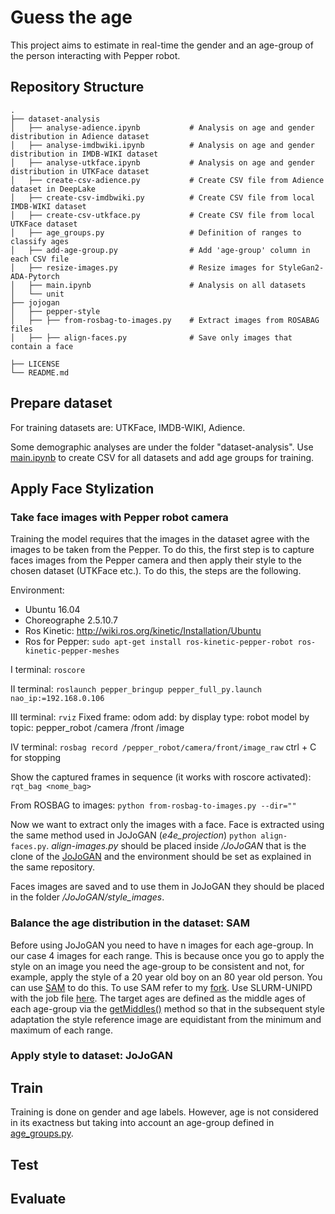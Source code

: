 # Guess the age

This project aims to estimate in real-time the gender and an age-group of the person interacting with Pepper robot.

## Repository Structure
```
.
├── dataset-analysis
│   ├── analyse-adience.ipynb           # Analysis on age and gender distribution in Adience dataset
│   ├── analyse-imdbwiki.ipynb          # Analysis on age and gender distribution in IMDB-WIKI dataset
│   ├── analyse-utkface.ipynb           # Analysis on age and gender distribution in UTKFace dataset
│   ├── create-csv-adience.py           # Create CSV file from Adience dataset in DeepLake
│   ├── create-csv-imdbwiki.py          # Create CSV file from local IMDB-WIKI dataset
│   ├── create-csv-utkface.py           # Create CSV file from local UTKFace dataset
│   ├── age_groups.py                   # Definition of ranges to classify ages
│   ├── add-age-group.py                # Add 'age-group' column in each CSV file
│   ├── resize-images.py                # Resize images for StyleGan2-ADA-Pytorch
│   ├── main.ipynb                      # Analysis on all datasets
│   └── unit                
├── jojogan 
│   ├── pepper-style
│   ├── ├── from-rosbag-to-images.py    # Extract images from ROSABAG files
│   ├── ├── align-faces.py              # Save only images that contain a face

├── LICENSE
└── README.md
```
## Prepare dataset

For training datasets are: UTKFace, IMDB-WIKI, Adience.

Some demographic analyses are under the folder "dataset-analysis".
Use [main.ipynb](https://github.com/bortoletti-giorgia/facial-age-estimation/blob/dataset/dataset-analysis/main.ipynb) to create CSV for all datasets and add age groups for training.

## Apply Face Stylization

### Take face images with Pepper robot camera

Training the model requires that the images in the dataset agree with the images to be taken from the Pepper. To do this, the first step is to capture faces images from the Pepper camera and then apply their style to the chosen dataset (UTKFace etc.).
To do this, the steps are the following.

Environment:
* Ubuntu 16.04
* Choreographe 2.5.10.7
* Ros Kinetic: http://wiki.ros.org/kinetic/Installation/Ubuntu 
* Ros for Pepper: ```sudo apt-get install ros-kinetic-pepper-robot ros-kinetic-pepper-meshes```


I terminal: ```roscore```

II terminal: ```roslaunch pepper_bringup pepper_full_py.launch nao_ip:=192.168.0.106```

III terminal: ```rviz```
	Fixed frame: odom
	add: by display type: robot model
		by topic: pepper_robot /camera /front /image

IV terminal: ```rosbag record /pepper_robot/camera/front/image_raw```
		ctrl + C for stopping

Show the captured frames in sequence (it works with roscore activated): ```rqt_bag <nome_bag>```

From ROSBAG to images: ```python from-rosbag-to-images.py --dir=""```

Now we want to extract only the images with a face. Face is extracted using the same method used in JoJoGAN (*e4e_projection*) ```python align-faces.py```. *align-images.py* should be placed inside */JoJoGAN* that is the clone of the [JoJoGAN](https://github.com/bortoletti-giorgia/JoJoGAN-Windows) and the environment should be set as explained in the same repository.

Faces images are saved and to use them in JoJoGAN they should be placed in the folder */JoJoGAN/style_images*.

### Balance the age distribution in the dataset: SAM

Before using JoJoGAN you need to have n images for each age-group. In our case 4 images for each range. This is because once you go to apply the style on an image you need the age-group to be consistent and not, for example, apply the style of a 20 year old boy on an 80 year old person. You can use [SAM](https://github.com/yuval-alaluf/SAM) to do this. To use SAM refer to my [fork](https://github.com/bortoletti-giorgia/SAM). Use SLURM-UNIPD with the job file [here](https://github.com/bortoletti-giorgia/facial-age-estimation/blob/sam/sam/main-sam.job). The target ages are defined as the middle ages of each age-group via the [getMiddles()](https://github.com/bortoletti-giorgia/facial-age-estimation/blob/dataset/dataset-analysis/age_groups.py) method so that in the subsequent style adaptation the style reference image are equidistant from the minimum and maximum of each range.

### Apply style to dataset: JoJoGAN

## Train
Training is done on gender and age labels. However, age is not considered in its exactness but taking into account an age-group defined in [age_groups.py](https://github.com/bortoletti-giorgia/facial-age-estimation/blob/dataset/dataset-analysis/age_groups.py). 

## Test

## Evaluate
 
